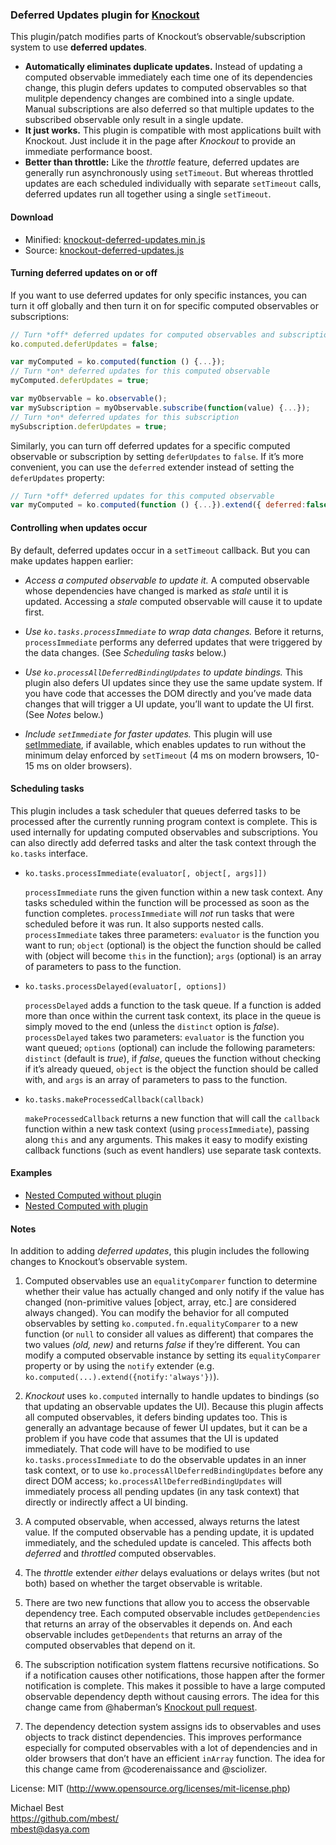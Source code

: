 ### **Deferred Updates** plugin for [Knockout](http://knockoutjs.com/)

This plugin/patch modifies parts of Knockout’s observable/subscription system to use **deferred updates**.

* **Automatically eliminates duplicate updates.** Instead of updating a computed observable immediately each time one of its dependencies change, this plugin defers updates to computed observables so that mulitple dependency changes are combined into a single update. Manual subscriptions are also deferred so that multiple updates to the subscribed observable only result in a single update.
* **It just works.** This plugin is compatible with most applications built with Knockout. Just include it in the page after *Knockout* to provide an immediate performance boost.
* **Better than throttle:** Like the *throttle* feature, deferred updates are generally run asynchronously using `setTimeout`. But whereas throttled updates are each scheduled individually with separate `setTimeout` calls, deferred updates run all together using a single `setTimeout`.

#### Download

* Minified: [knockout-deferred-updates.min.js](http://mbest.github.io/knockout-deferred-updates/knockout-deferred-updates.min.js)
* Source: [knockout-deferred-updates.js](http://mbest.github.io/knockout-deferred-updates/knockout-deferred-updates.js)

#### Turning deferred updates on or off

If you want to use deferred updates for only specific instances, you can turn it off globally and then turn it on for specific computed observables or subscriptions:

```javascript
// Turn *off* deferred updates for computed observables and subscriptions
ko.computed.deferUpdates = false;

var myComputed = ko.computed(function () {...});
// Turn *on* deferred updates for this computed observable
myComputed.deferUpdates = true;

var myObservable = ko.observable();
var mySubscription = myObservable.subscribe(function(value) {...});
// Turn *on* deferred updates for this subscription
mySubscription.deferUpdates = true;
```

Similarly, you can turn off deferred updates for a specific computed observable or subscription by setting `deferUpdates` to `false`. If it’s more convenient, you can use the `deferred` extender instead of setting the `deferUpdates` property:

```javascript
// Turn *off* deferred updates for this computed observable
var myComputed = ko.computed(function () {...}).extend({ deferred:false });
```

#### Controlling when updates occur

By default, deferred updates occur in a `setTimeout` callback. But you can make updates happen earlier:

* *Access a computed observable to update it.* A computed observable whose dependencies have changed is marked as *stale* until it is updated. Accessing a *stale* computed observable will cause it to update first.

* *Use `ko.tasks.processImmediate` to wrap data changes.* Before it returns, `processImmediate` performs any deferred updates that were triggered by the data changes. (See *Scheduling tasks* below.)

* *Use `ko.processAllDeferredBindingUpdates` to update bindings.* This plugin also defers UI updates since they use the same update system. If you have code that accesses the DOM directly and you’ve made data changes that will trigger a UI update, you’ll want to update the UI first. (See *Notes* below.)

* *Include `setImmediate` for faster updates.* This plugin will use [setImmediate](https://github.com/NobleJS/setImmediate), if available, which enables updates to run without the minimum delay enforced by `setTimeout` (4 ms on modern browsers, 10-15 ms on older browsers).

#### Scheduling tasks

This plugin includes a task scheduler that queues deferred tasks to be processed after the currently running program context is complete. This is used internally for updating computed observables and subscriptions. You can also directly add deferred tasks and alter the task context through the `ko.tasks` interface.

   * `ko.tasks.processImmediate(evaluator[, object[, args]])`

      `processImmediate` runs the given function within a new task context. Any tasks scheduled within the function will be processed as soon as the function completes. `processImmediate` will *not* run tasks that were scheduled before it was run. It also supports nested calls. `processImmediate` takes three parameters: `evaluator` is the function you want to run; `object` (optional) is the object the function should be called with (object will become `this` in the function); `args` (optional) is an array of parameters to pass to the function.

   * `ko.tasks.processDelayed(evaluator[, options])`

      `processDelayed` adds a function to the task queue. If a function is added more than once within the current task context, its place in the queue is simply moved to the end (unless the `distinct` option is *false*). `processDelayed` takes two parameters: `evaluator` is the function you want queued; `options` (optional) can include the following parameters: `distinct` (default is *true*), if *false*, queues the function without checking if it’s already queued, `object` is the object the function should be called with, and `args` is an array of parameters to pass to the function.

   * `ko.tasks.makeProcessedCallback(callback)`

      `makeProcessedCallback` returns a new function that will call the `callback` function within a new task context (using `processImmediate`), passing along `this` and any arguments. This makes it easy to modify existing callback functions (such as event handlers) use separate task contexts.

#### Examples

* [Nested Computed without plugin](http://mbest.github.io/knockout-deferred-updates/examples/nested-computed-noplugin.html)
* [Nested Computed with plugin](http://mbest.github.io/knockout-deferred-updates/examples/nested-computed-plugin.html)

#### Notes

In addition to adding *deferred updates*, this plugin includes the following changes to Knockout’s observable system.

1. Computed observables use an `equalityComparer` function to determine whether their value has actually changed and only notify if the value has changed (non-primitive values [object, array, etc.] are considered always changed). You can modify the behavior for all computed observables by setting `ko.computed.fn.equalityComparer` to a new function (or `null` to consider all values as different) that compares the two values *(old, new)* and returns *false* if they’re different. You can modify a computed observable instance by setting its `equalityComparer` property or by using the `notify` extender (e.g. `ko.computed(...).extend({notify:'always'})`).

2. *Knockout* uses `ko.computed` internally to handle updates to bindings (so that updating an observable updates the UI). Because this plugin affects all computed observables, it defers binding updates too. This is generally an advantage  because of fewer UI updates, but it can be a problem if you have code that assumes that the UI is updated immediately. That code will have to be modified to use `ko.tasks.processImmediate` to do the observable updates in an inner task context, or to use `ko.processAllDeferredBindingUpdates` before any direct DOM access; `ko.processAllDeferredBindingUpdates` will immediately process all pending updates (in any task context) that directly or indirectly affect a UI binding.

3. A computed observable, when accessed, always returns the latest value. If the computed observable has a pending update, it is updated immediately, and the scheduled update is canceled. This affects both *deferred* and *throttled* computed observables.

4. The *throttle* extender *either* delays evaluations or delays writes (but not both) based on whether the target observable is writable.

5. There are two new functions that allow you to access the observable dependency tree. Each computed observable includes `getDependencies` that returns an array of the observables it depends on. And each observable includes `getDependents` that returns an array of the computed observables that depend on it.

6. The subscription notification system flattens recursive notifications. So if a notification causes other notifications, those happen after the former notification is complete. This makes it possible to have a large computed observable dependency depth without causing errors. The idea for this change came from @haberman’s [Knockout pull request](https://github.com/knockout/knockout/pull/359).

7. The dependency detection system assigns ids to observables and uses objects to track distinct dependencies. This improves performance especially for computed observables with a lot of dependencies and in older browsers that don’t have an efficient `inArray` function. The idea for this change came from @coderenaissance and @sciolizer.

License: MIT (http://www.opensource.org/licenses/mit-license.php)

Michael Best<br>
https://github.com/mbest/<br>
mbest@dasya.com
